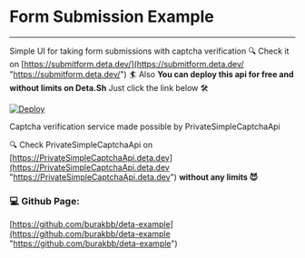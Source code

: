 # Form Submission Example
- - -
Simple UI for taking form submissions with captcha verification
🔍 Check it on [https://submitform.deta.dev/](https://submitform.deta.dev/ "https://submitform.deta.dev/") 
🏄 Also **You can deploy this api for free and without limits on Deta.Sh** Just click the link below 🛠️

[![Deploy](https://button.deta.dev/1/svg)](https://go.deta.dev/deploy?repo=https://github.com/mehmetcanfarsak/PrivateSimpleCaptchaApi)

Captcha verification service made possible by PrivateSimpleCaptchaApi

🔍 Check PrivateSimpleCaptchaApi on [https://PrivateSimpleCaptchaApi.deta.dev](https://PrivateSimpleCaptchaApi.deta.dev "https://PrivateSimpleCaptchaApi.deta.dev")  **without any limits 😈**

### 💻 Github Page: 

[https://github.com/burakbb/deta-example](https://github.com/burakbb/deta-example "https://github.com/burakbb/deta-example")